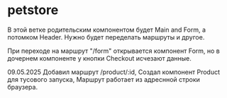 # petstore

В этой ветке родительским компонентом будет Main and Form, а потомком Header.
Нужно будет переделать маршруты и другое.

При переходе на маршрут "/form" открывается компонент Form, но в дочернем компоненте у кнопки Checkout исчезают данные.

09.05.2025
Добавил маршрут /product/:id,
Создал компонент Product для тусового запуска,
Маршрут работает из адреснной строки браузера.

